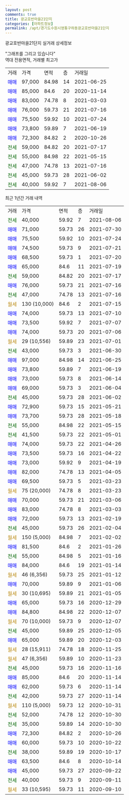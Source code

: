 ```yaml
---
layout: post
comments: true
title: 광교호반마을21단지
categories: [아파트정보]
permalink: /apt/경기도수원시영통구하동광교호반마을21단지
---
```


광교호반마을21단지 실거래 상세정보

<script type="text/javascript">
  google.charts.load('current', {'packages':['line', 'corechart']});
  google.charts.setOnLoadCallback(drawChart);

  function drawChart() {
    var data = new google.visualization.DataTable();
    data.addColumn('date', '거래일');
    data.addColumn('number', "매매");
    data.addColumn('number', "전세");
    data.addColumn('number', "전매");

    data.addRows([[new Date(Date.parse("2021-08-06")), null, 40000, null], [new Date(Date.parse("2021-07-30")), 71000, null, null], [new Date(Date.parse("2021-07-24")), 75500, null, null], [new Date(Date.parse("2021-07-21")), 74500, null, null], [new Date(Date.parse("2021-07-20")), 68500, null, null], [new Date(Date.parse("2021-07-19")), 65000, null, null], [new Date(Date.parse("2021-07-17")), null, 59000, null], [new Date(Date.parse("2021-07-16")), 76000, null, null], [new Date(Date.parse("2021-07-16")), null, 47000, null], [new Date(Date.parse("2021-07-15")), null, null, null], [new Date(Date.parse("2021-07-10")), 74000, null, null], [new Date(Date.parse("2021-07-07")), 73500, null, null], [new Date(Date.parse("2021-07-06")), 74000, null, null], [new Date(Date.parse("2021-07-01")), null, null, null], [new Date(Date.parse("2021-06-30")), null, 43000, null], [new Date(Date.parse("2021-06-25")), 97000, null, null], [new Date(Date.parse("2021-06-19")), 73800, null, null], [new Date(Date.parse("2021-06-14")), 73000, null, null], [new Date(Date.parse("2021-06-04")), 69000, null, null], [new Date(Date.parse("2021-06-02")), null, 45000, null], [new Date(Date.parse("2021-05-21")), 72900, null, null], [new Date(Date.parse("2021-05-18")), 73700, null, null], [new Date(Date.parse("2021-05-15")), null, 55000, null], [new Date(Date.parse("2021-05-01")), null, 41500, null], [new Date(Date.parse("2021-04-26")), 74000, null, null], [new Date(Date.parse("2021-04-22")), 73500, null, null], [new Date(Date.parse("2021-04-19")), 73000, null, null], [new Date(Date.parse("2021-04-05")), 82000, null, null], [new Date(Date.parse("2021-03-23")), 69500, null, null], [new Date(Date.parse("2021-03-23")), null, null, null], [new Date(Date.parse("2021-03-06")), 70000, null, null], [new Date(Date.parse("2021-03-03")), 83000, null, null], [new Date(Date.parse("2021-02-19")), 72000, null, null], [new Date(Date.parse("2021-02-04")), null, 45000, null], [new Date(Date.parse("2021-02-02")), null, null, null], [new Date(Date.parse("2021-01-26")), 81500, null, null], [new Date(Date.parse("2021-01-16")), null, 55000, null], [new Date(Date.parse("2021-01-14")), 84000, null, null], [new Date(Date.parse("2021-01-12")), null, null, null], [new Date(Date.parse("2021-01-06")), 70000, null, null], [new Date(Date.parse("2021-01-05")), null, null, null], [new Date(Date.parse("2020-12-29")), 65000, null, null], [new Date(Date.parse("2020-12-07")), 84800, null, null], [new Date(Date.parse("2020-12-07")), null, null, null], [new Date(Date.parse("2020-12-05")), null, 45000, null], [new Date(Date.parse("2020-12-03")), 65000, null, null], [new Date(Date.parse("2020-11-25")), null, null, null], [new Date(Date.parse("2020-11-23")), null, null, null], [new Date(Date.parse("2020-11-16")), null, 45000, null], [new Date(Date.parse("2020-11-14")), 85000, null, null], [new Date(Date.parse("2020-11-14")), 62000, null, null], [new Date(Date.parse("2020-11-14")), null, 42000, null], [new Date(Date.parse("2020-10-31")), null, null, null], [new Date(Date.parse("2020-10-30")), null, 52000, null], [new Date(Date.parse("2020-10-30")), null, 35000, null], [new Date(Date.parse("2020-10-26")), 72300, null, null], [new Date(Date.parse("2020-10-22")), 60000, null, null], [new Date(Date.parse("2020-10-17")), null, 38000, null], [new Date(Date.parse("2020-10-14")), 63500, null, null], [new Date(Date.parse("2020-09-22")), 45000, null, null], [new Date(Date.parse("2020-09-11")), null, 40000, null], [new Date(Date.parse("2020-09-10")), null, null, null]]);

    var options = {
      hAxis: {
        format: 'yyyy/MM/dd'
      },    
      lineWidth: 0,
      pointsVisible: true,    
      title: '최근 1년간 유형별 실거래가 분포',
      legend: { position: 'bottom' }
    };

    var formatter = new google.visualization.NumberFormat({pattern:'###,###'} );
    formatter.format(data, 1);
    formatter.format(data, 2);
    
    setTimeout(function() {
        var chart = new google.visualization.LineChart(document.getElementById('columnchart_material'));
        chart.draw(data, (options));
        document.getElementById('loading').style.display = 'none';
    }, 1000);
  }
</script>


<div id="loading" style="z-index:20; display: block; margin-left: 0px">"그래프를 그리고 있습니다"</div>
<div id="columnchart_material" style="width: 95%; margin-left: 0px; display: block"></div>
<!-- contents start -->
역대 전용면적, 거래별 최고가
<table class="sortable">
    <tr>
      <td>거래</td>
      <td>가격</td>
      <td>면적</td>
      <td>층</td>
      <td>거래일</td>
    </tr>
        <tr>
          <td><a style="color: blue">매매</a></td>
          <td>97,000</td>
          <td>84.98</td>
          <td>14</td>
          <td>2021-06-25</td>
        </tr>            <tr>
          <td><a style="color: blue">매매</a></td>
          <td>85,000</td>
          <td>84.6</td>
          <td>20</td>
          <td>2020-11-14</td>
        </tr>            <tr>
          <td><a style="color: blue">매매</a></td>
          <td>83,000</td>
          <td>74.78</td>
          <td>8</td>
          <td>2021-03-03</td>
        </tr>            <tr>
          <td><a style="color: blue">매매</a></td>
          <td>76,000</td>
          <td>59.73</td>
          <td>21</td>
          <td>2021-07-16</td>
        </tr>            <tr>
          <td><a style="color: blue">매매</a></td>
          <td>75,500</td>
          <td>59.92</td>
          <td>10</td>
          <td>2021-07-24</td>
        </tr>            <tr>
          <td><a style="color: blue">매매</a></td>
          <td>73,800</td>
          <td>59.89</td>
          <td>7</td>
          <td>2021-06-19</td>
        </tr>            <tr>
          <td><a style="color: blue">매매</a></td>
          <td>72,300</td>
          <td>84.82</td>
          <td>2</td>
          <td>2020-10-26</td>
        </tr>        
        <tr>
              <td><a style="color: darkgreen">전세</a></td>
              <td>59,000</td>
              <td>84.82</td>
              <td>20</td>
              <td>2021-07-17</td>
            </tr>            <tr>
              <td><a style="color: darkgreen">전세</a></td>
              <td>55,000</td>
              <td>84.98</td>
              <td>22</td>
              <td>2021-05-15</td>
            </tr>            <tr>
              <td><a style="color: darkgreen">전세</a></td>
              <td>47,000</td>
              <td>74.78</td>
              <td>13</td>
              <td>2021-07-16</td>
            </tr>            <tr>
              <td><a style="color: darkgreen">전세</a></td>
              <td>45,000</td>
              <td>59.73</td>
              <td>28</td>
              <td>2021-06-02</td>
            </tr>            <tr>
              <td><a style="color: darkgreen">전세</a></td>
              <td>40,000</td>
              <td>59.92</td>
              <td>7</td>
              <td>2021-08-06</td>
            </tr>        
    
</table>

최근 1년간 거래 내역

<table class="sortable">
    <tr>
      <td>거래</td>
      <td>가격</td>
      <td>면적</td>
      <td>층</td>
      <td>거래일</td>
    </tr>
    <tr>
      <td><a style="color: darkgreen">전세</a></td>
      <td>40,000</td>
      <td>59.92</td>
      <td>7</td>
      <td>2021-08-06</td>
    </tr>          <tr>
      <td><a style="color: blue">매매</a></td>
      <td>71,000</td>
      <td>59.73</td>
      <td>26</td>
      <td>2021-07-30</td>
    </tr>          <tr>
      <td><a style="color: blue">매매</a></td>
      <td>75,500</td>
      <td>59.92</td>
      <td>10</td>
      <td>2021-07-24</td>
    </tr>          <tr>
      <td><a style="color: blue">매매</a></td>
      <td>74,500</td>
      <td>59.73</td>
      <td>9</td>
      <td>2021-07-21</td>
    </tr>          <tr>
      <td><a style="color: blue">매매</a></td>
      <td>68,500</td>
      <td>59.73</td>
      <td>1</td>
      <td>2021-07-20</td>
    </tr>          <tr>
      <td><a style="color: blue">매매</a></td>
      <td>65,000</td>
      <td>84.6</td>
      <td>11</td>
      <td>2021-07-19</td>
    </tr>          <tr>
      <td><a style="color: darkgreen">전세</a></td>
      <td>59,000</td>
      <td>84.82</td>
      <td>20</td>
      <td>2021-07-17</td>
    </tr>          <tr>
      <td><a style="color: blue">매매</a></td>
      <td>76,000</td>
      <td>59.73</td>
      <td>21</td>
      <td>2021-07-16</td>
    </tr>          <tr>
      <td><a style="color: darkgreen">전세</a></td>
      <td>47,000</td>
      <td>74.78</td>
      <td>13</td>
      <td>2021-07-16</td>
    </tr>          <tr>
      <td><a style="color: darkgoldenrod">월세</a></td>
      <td>130 (10,000)</td>
      <td>84.6</td>
      <td>2</td>
      <td>2021-07-15</td>
    </tr>          <tr>
      <td><a style="color: blue">매매</a></td>
      <td>74,000</td>
      <td>59.73</td>
      <td>13</td>
      <td>2021-07-10</td>
    </tr>          <tr>
      <td><a style="color: blue">매매</a></td>
      <td>73,500</td>
      <td>59.92</td>
      <td>7</td>
      <td>2021-07-07</td>
    </tr>          <tr>
      <td><a style="color: blue">매매</a></td>
      <td>74,000</td>
      <td>59.73</td>
      <td>20</td>
      <td>2021-07-06</td>
    </tr>          <tr>
      <td><a style="color: darkgoldenrod">월세</a></td>
      <td>29 (10,556)</td>
      <td>59.89</td>
      <td>23</td>
      <td>2021-07-01</td>
    </tr>          <tr>
      <td><a style="color: darkgreen">전세</a></td>
      <td>43,000</td>
      <td>59.73</td>
      <td>3</td>
      <td>2021-06-30</td>
    </tr>          <tr>
      <td><a style="color: blue">매매</a></td>
      <td>97,000</td>
      <td>84.98</td>
      <td>14</td>
      <td>2021-06-25</td>
    </tr>          <tr>
      <td><a style="color: blue">매매</a></td>
      <td>73,800</td>
      <td>59.89</td>
      <td>7</td>
      <td>2021-06-19</td>
    </tr>          <tr>
      <td><a style="color: blue">매매</a></td>
      <td>73,000</td>
      <td>59.73</td>
      <td>8</td>
      <td>2021-06-14</td>
    </tr>          <tr>
      <td><a style="color: blue">매매</a></td>
      <td>69,000</td>
      <td>59.73</td>
      <td>3</td>
      <td>2021-06-04</td>
    </tr>          <tr>
      <td><a style="color: darkgreen">전세</a></td>
      <td>45,000</td>
      <td>59.73</td>
      <td>28</td>
      <td>2021-06-02</td>
    </tr>          <tr>
      <td><a style="color: blue">매매</a></td>
      <td>72,900</td>
      <td>59.73</td>
      <td>15</td>
      <td>2021-05-21</td>
    </tr>          <tr>
      <td><a style="color: blue">매매</a></td>
      <td>73,700</td>
      <td>59.73</td>
      <td>28</td>
      <td>2021-05-18</td>
    </tr>          <tr>
      <td><a style="color: darkgreen">전세</a></td>
      <td>55,000</td>
      <td>84.98</td>
      <td>22</td>
      <td>2021-05-15</td>
    </tr>          <tr>
      <td><a style="color: darkgreen">전세</a></td>
      <td>41,500</td>
      <td>59.73</td>
      <td>22</td>
      <td>2021-05-01</td>
    </tr>          <tr>
      <td><a style="color: blue">매매</a></td>
      <td>74,000</td>
      <td>59.73</td>
      <td>22</td>
      <td>2021-04-26</td>
    </tr>          <tr>
      <td><a style="color: blue">매매</a></td>
      <td>73,500</td>
      <td>59.73</td>
      <td>16</td>
      <td>2021-04-22</td>
    </tr>          <tr>
      <td><a style="color: blue">매매</a></td>
      <td>73,000</td>
      <td>59.92</td>
      <td>9</td>
      <td>2021-04-19</td>
    </tr>          <tr>
      <td><a style="color: blue">매매</a></td>
      <td>82,000</td>
      <td>74.78</td>
      <td>13</td>
      <td>2021-04-05</td>
    </tr>          <tr>
      <td><a style="color: blue">매매</a></td>
      <td>69,500</td>
      <td>59.73</td>
      <td>5</td>
      <td>2021-03-23</td>
    </tr>          <tr>
      <td><a style="color: darkgoldenrod">월세</a></td>
      <td>75 (20,000)</td>
      <td>74.78</td>
      <td>8</td>
      <td>2021-03-23</td>
    </tr>          <tr>
      <td><a style="color: blue">매매</a></td>
      <td>70,000</td>
      <td>59.73</td>
      <td>21</td>
      <td>2021-03-06</td>
    </tr>          <tr>
      <td><a style="color: blue">매매</a></td>
      <td>83,000</td>
      <td>74.78</td>
      <td>8</td>
      <td>2021-03-03</td>
    </tr>          <tr>
      <td><a style="color: blue">매매</a></td>
      <td>72,000</td>
      <td>59.73</td>
      <td>13</td>
      <td>2021-02-19</td>
    </tr>          <tr>
      <td><a style="color: darkgreen">전세</a></td>
      <td>45,000</td>
      <td>59.73</td>
      <td>26</td>
      <td>2021-02-04</td>
    </tr>          <tr>
      <td><a style="color: darkgoldenrod">월세</a></td>
      <td>150 (5,000)</td>
      <td>84.98</td>
      <td>7</td>
      <td>2021-02-02</td>
    </tr>          <tr>
      <td><a style="color: blue">매매</a></td>
      <td>81,500</td>
      <td>84.6</td>
      <td>2</td>
      <td>2021-01-26</td>
    </tr>          <tr>
      <td><a style="color: darkgreen">전세</a></td>
      <td>55,000</td>
      <td>84.98</td>
      <td>5</td>
      <td>2021-01-16</td>
    </tr>          <tr>
      <td><a style="color: blue">매매</a></td>
      <td>84,000</td>
      <td>84.6</td>
      <td>19</td>
      <td>2021-01-14</td>
    </tr>          <tr>
      <td><a style="color: darkgoldenrod">월세</a></td>
      <td>46 (6,356)</td>
      <td>59.73</td>
      <td>25</td>
      <td>2021-01-12</td>
    </tr>          <tr>
      <td><a style="color: blue">매매</a></td>
      <td>70,000</td>
      <td>59.89</td>
      <td>9</td>
      <td>2021-01-06</td>
    </tr>          <tr>
      <td><a style="color: darkgoldenrod">월세</a></td>
      <td>30 (10,695)</td>
      <td>59.89</td>
      <td>21</td>
      <td>2021-01-05</td>
    </tr>          <tr>
      <td><a style="color: blue">매매</a></td>
      <td>65,000</td>
      <td>59.73</td>
      <td>16</td>
      <td>2020-12-29</td>
    </tr>          <tr>
      <td><a style="color: blue">매매</a></td>
      <td>84,800</td>
      <td>84.98</td>
      <td>22</td>
      <td>2020-12-07</td>
    </tr>          <tr>
      <td><a style="color: darkgoldenrod">월세</a></td>
      <td>70 (10,000)</td>
      <td>59.73</td>
      <td>9</td>
      <td>2020-12-07</td>
    </tr>          <tr>
      <td><a style="color: darkgreen">전세</a></td>
      <td>45,000</td>
      <td>59.89</td>
      <td>25</td>
      <td>2020-12-05</td>
    </tr>          <tr>
      <td><a style="color: blue">매매</a></td>
      <td>65,000</td>
      <td>59.89</td>
      <td>20</td>
      <td>2020-12-03</td>
    </tr>          <tr>
      <td><a style="color: darkgoldenrod">월세</a></td>
      <td>28 (15,911)</td>
      <td>74.78</td>
      <td>18</td>
      <td>2020-11-25</td>
    </tr>          <tr>
      <td><a style="color: darkgoldenrod">월세</a></td>
      <td>47 (6,356)</td>
      <td>59.89</td>
      <td>10</td>
      <td>2020-11-23</td>
    </tr>          <tr>
      <td><a style="color: darkgreen">전세</a></td>
      <td>45,000</td>
      <td>59.73</td>
      <td>16</td>
      <td>2020-11-16</td>
    </tr>          <tr>
      <td><a style="color: blue">매매</a></td>
      <td>85,000</td>
      <td>84.6</td>
      <td>20</td>
      <td>2020-11-14</td>
    </tr>          <tr>
      <td><a style="color: blue">매매</a></td>
      <td>62,000</td>
      <td>59.73</td>
      <td>6</td>
      <td>2020-11-14</td>
    </tr>          <tr>
      <td><a style="color: darkgreen">전세</a></td>
      <td>42,000</td>
      <td>59.73</td>
      <td>27</td>
      <td>2020-11-14</td>
    </tr>          <tr>
      <td><a style="color: darkgoldenrod">월세</a></td>
      <td>110 (5,000)</td>
      <td>59.73</td>
      <td>12</td>
      <td>2020-10-31</td>
    </tr>          <tr>
      <td><a style="color: darkgreen">전세</a></td>
      <td>52,000</td>
      <td>74.78</td>
      <td>12</td>
      <td>2020-10-30</td>
    </tr>          <tr>
      <td><a style="color: darkgreen">전세</a></td>
      <td>35,000</td>
      <td>59.89</td>
      <td>14</td>
      <td>2020-10-30</td>
    </tr>          <tr>
      <td><a style="color: blue">매매</a></td>
      <td>72,300</td>
      <td>84.82</td>
      <td>2</td>
      <td>2020-10-26</td>
    </tr>          <tr>
      <td><a style="color: blue">매매</a></td>
      <td>60,000</td>
      <td>59.73</td>
      <td>10</td>
      <td>2020-10-22</td>
    </tr>          <tr>
      <td><a style="color: darkgreen">전세</a></td>
      <td>38,000</td>
      <td>59.89</td>
      <td>19</td>
      <td>2020-10-17</td>
    </tr>          <tr>
      <td><a style="color: blue">매매</a></td>
      <td>63,500</td>
      <td>84.6</td>
      <td>8</td>
      <td>2020-10-14</td>
    </tr>          <tr>
      <td><a style="color: blue">매매</a></td>
      <td>45,000</td>
      <td>59.73</td>
      <td>27</td>
      <td>2020-09-22</td>
    </tr>          <tr>
      <td><a style="color: darkgreen">전세</a></td>
      <td>40,000</td>
      <td>59.73</td>
      <td>9</td>
      <td>2020-09-11</td>
    </tr>          <tr>
      <td><a style="color: darkgoldenrod">월세</a></td>
      <td>33 (10,595)</td>
      <td>59.73</td>
      <td>11</td>
      <td>2020-09-10</td>
    </tr>      </table>
<!-- contents end -->    

